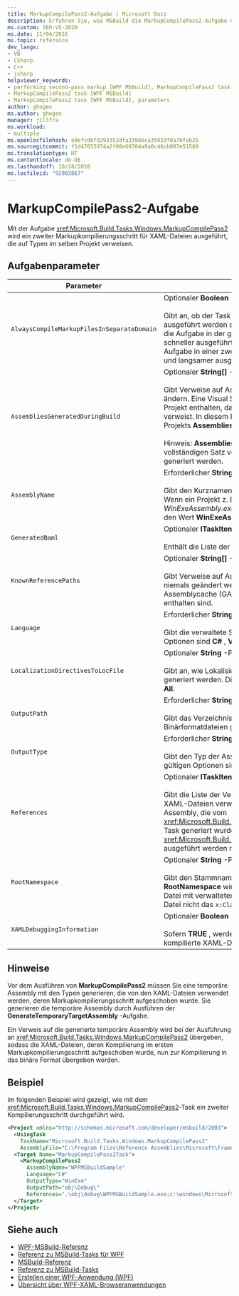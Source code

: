 ```yaml
---
title: MarkupCompilePass2-Aufgabe | Microsoft Docs
description: Erfahren Sie, wie MSBuild die MarkupCompilePass2-Aufgabe verwendet, um einen zweiten Markupkompilierungsschritt für XAML-Dateien auszuführen, die auf Typen im gleichen Projekt verweisen.
ms.custom: SEO-VS-2020
ms.date: 11/04/2016
ms.topic: reference
dev_langs:
- VB
- CSharp
- C++
- jsharp
helpviewer_keywords:
- performing second-pass markup [WPF MSBuild], MarkupCompilePass2 task
- MarkupCompilePass2 task [WPF MSBuild]
- MarkupCompilePass2 task [WPF MSBuild], parameters
author: ghogen
ms.author: ghogen
manager: jillfra
ms.workload:
- multiple
ms.openlocfilehash: e9efcd6fd293352dfa3396bca35953f0a76feb25
ms.sourcegitcommit: f1d47655974a2f08e69704a9a0c46cb007e51589
ms.translationtype: HT
ms.contentlocale: de-DE
ms.lasthandoff: 10/28/2020
ms.locfileid: "92903867"
---
```

# <a name="markupcompilepass2-task"></a>MarkupCompilePass2-Aufgabe

Mit der Aufgabe <xref:Microsoft.Build.Tasks.Windows.MarkupCompilePass2> wird ein zweiter Markupkompilierungsschritt für XAML-Dateien ausgeführt, die auf Typen im selben Projekt verweisen.

## <a name="task-parameters"></a>Aufgabenparameter

| Parameter | Beschreibung |
| - | - |
| `AlwaysCompileMarkupFilesInSeparateDomain` | Optionaler **Boolean** -Parameter.<br /><br /> Gibt an, ob der Task in einer separaten <xref:System.AppDomain> ausgeführt werden soll. Wenn dieser Parameter **FALSE** zurückgibt, wird die Aufgabe in der gleichen <xref:System.AppDomain> wie MSBuild und schneller ausgeführt. Wenn der Parameter **TRUE** zurückgibt, wird die Aufgabe in einer zweiten <xref:System.AppDomain> isoliert von MSBuild und langsamer ausgeführt. |
| `AssembliesGeneratedDuringBuild` | Optionaler **String[]** -Parameter.<br /><br /> Gibt Verweise auf Assemblys an, die sich während des Buildprozesses ändern. Eine Visual Studio-Projektmappe kann möglicherweise ein Projekt enthalten, das auf die kompilierte Ausgabe eines anderen Projekts verweist. In diesem Fall kann die kompilierte Ausgabe des zweiten Projekts **AssembliesGeneratedDuringBuild** hinzugefügt werden.<br /><br /> Hinweis: **AssembliesGeneratedDuringBuild** muss Verweise auf den vollständigen Satz von Assemblys enthalten, die von einer Projektmappe generiert werden. |
| `AssemblyName` | Erforderlicher **String** -Parameter.<br /><br /> Gibt den Kurznamen der Assembly an, die für ein Projekt generiert wird. Wenn ein Projekt z. B. eine ausführbare Windows-Datei mit dem Namen *WinExeAssembly.exe* generiert, weist der **AssemblyName** -Parameter den Wert **WinExeAssembly** auf. |
| `GeneratedBaml` | Optionaler **ITaskItem[]** -Ausgabeparameter.<br /><br /> Enthält die Liste der generierten Dateien im XAML-Binärformat. |
| `KnownReferencePaths` | Optionaler **String[]** -Parameter.<br /><br /> Gibt Verweise auf Assemblys an, die während des Buildprozesses niemals geändert werden. Enthält Assemblys, die im globalen Assemblycache (GAC), in einem .NET-Installationsverzeichnis usw. enthalten sind. |
| `Language` | Erforderlicher **String** -Parameter.<br /><br /> Gibt die verwaltete Sprache an, die der Compiler unterstützt. Die gültigen Optionen sind **C#** , **VB** , **JScript** und **C++**. |
| `LocalizationDirectivesToLocFile` | Optionaler **String** -Parameter.<br /><br /> Gibt an, wie Lokalisierungsinformationen für jede XAML-Quelldatei generiert werden. Die gültigen Optionen sind **None** , **CommentsOnly** und **All**. |
| `OutputPath` | Erforderlicher **String** -Parameter.<br /><br /> Gibt das Verzeichnis an, in dem die generierten XAML-Binärformatdateien generiert werden. |
| `OutputType` | Erforderlicher **String** -Parameter.<br /><br /> Gibt den Typ der Assembly an, die von einem Projekt generiert wird. Die gültigen Optionen sind **winexe** , **wxe** , **library** und **netmodule**. |
| `References` | Optionaler **ITaskItem[]** -Parameter.<br /><br /> Gibt die Liste der Verweise von Dateien auf Assemblys an, die die in den XAML-Dateien verwendeten Typen enthalten. Ein Verweis zeigt auf die Assembly, die vom <xref:Microsoft.Build.Tasks.Windows.GenerateTemporaryTargetAssembly>-Task generiert wurde, der vor dem <xref:Microsoft.Build.Tasks.Windows.MarkupCompilePass2>-Task ausgeführt werden muss. |
| `RootNamespace` | Optionaler **String** -Parameter.<br /><br /> Gibt den Stammnamespace für Klassen innerhalb des Projekts an. **RootNamespace** wird auch als Standardnamespace für eine generierte Datei mit verwaltetem Code verwendet, wenn die zugehörige XAML-Datei nicht das `x:Class`-Attribut enthält. |
| `XAMLDebuggingInformation` | Optionaler **Boolean** -Parameter.<br /><br /> Sofern **TRUE** , werden Diagnoseinformationen generiert und in die kompilierte XAML-Datei einbezogen, um das Debuggen zu unterstützen. |

## <a name="remarks"></a>Hinweise

Vor dem Ausführen von **MarkupCompilePass2** müssen Sie eine temporäre Assembly mit den Typen generieren, die von den XAML-Dateien verwendet werden, deren Markupkompilierungsschritt aufgeschoben wurde. Sie generieren die temporäre Assembly durch Ausführen der **GenerateTemporaryTargetAssembly** -Aufgabe.

Ein Verweis auf die generierte temporäre Assembly wird bei der Ausführung an <xref:Microsoft.Build.Tasks.Windows.MarkupCompilePass2> übergeben, sodass die XAML-Dateien, deren Kompilierung im ersten Markupkompilierungsschritt aufgeschoben wurde, nun zur Kompilierung in das binäre Format übergeben werden.

## <a name="example"></a>Beispiel

Im folgenden Beispiel wird gezeigt, wie mit dem <xref:Microsoft.Build.Tasks.Windows.MarkupCompilePass2>-Task ein zweiter Kompilierungsschritt durchgeführt wird.

```xml
<Project xmlns="http://schemas.microsoft.com/developer/msbuild/2003">
  <UsingTask
    TaskName="Microsoft.Build.Tasks.Windows.MarkupCompilePass2"
    AssemblyFile="C:\Program Files\Reference Assemblies\Microsoft\Framework\v3.0\PresentationBuildTasks.dll" />
  <Target Name="MarkupCompilePass2Task">
    <MarkupCompilePass2
      AssemblyName="WPFMSBuildSample"
      Language="C#"
      OutputType="WinExe"
      OutputPath="obj\Debug\"
      References=".\obj\debug\WPFMSBuildSample.exe;c:\windows\Microsoft.net\Framework\v2.0.50727\System.dll;C:\Program Files\Reference Assemblies\Microsoft\WinFx\v3.0\PresentationCore.dll;C:\Program Files\Reference Assemblies\Microsoft\WinFx\v3.0\PresentationFramework.dll;C:\Program Files\Reference Assemblies\Microsoft\WinFx\v3.0\WindowsBase.dll" />
  </Target>
</Project>
```

## <a name="see-also"></a>Siehe auch

- [WPF-MSBuild-Referenz](../msbuild/wpf-msbuild-reference.md)
- [Referenz zu MSBuild-Tasks für WPF](../msbuild/wpf-msbuild-task-reference.md)
- [MSBuild-Referenz](../msbuild/msbuild-reference.md)
- [Referenz zu MSBuild-Tasks](../msbuild/msbuild-task-reference.md)
- [Erstellen einer WPF-Anwendung (WPF)](/dotnet/framework/wpf/app-development/building-a-wpf-application-wpf)
- [Übersicht über WPF-XAML-Browseranwendungen](/dotnet/framework/wpf/app-development/wpf-xaml-browser-applications-overview)
